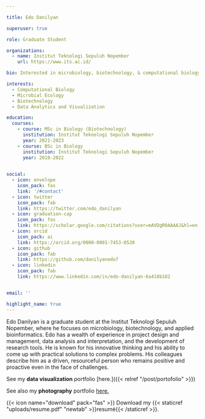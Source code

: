 ```yaml
---

title: Edo Danilyan

superuser: true

role: Graduate Student

organizations:
  - name: Institut Teknologi Sepuluh Nopember
    url: https://www.its.ac.id/

bio: Interested in microbiology, biotechnology, & computational biology.

interests:
  - Computational Biology
  - Microbial Ecology
  - Biotechnology
  - Data Analytics and Visualization

education:
  courses:
    - course: MSc in Biology (Biotechnology)
      institution: Institut Teknologi Sepuluh Nopember
      year: 2021-2023
    - course: BSc in Biology
      institution: Institut Teknologi Sepuluh Nopember
      year: 2018-2022
    

social:
  - icon: envelope
    icon_pack: fas
    link: '/#contact'
  - icon: twitter
    icon_pack: fab
    link: https://twitter.com/edo_danilyan
  - icon: graduation-cap 
    icon_pack: fas
    link: https://scholar.google.com/citations?user=mAVDgR0AAAAJ&hl=en
  - icon: orcid
    icon_pack: ai
    link: https://orcid.org/0000-0001-7453-0520
  - icon: github
    icon_pack: fab
    link: https://github.com/danilyanedo7
  - icon: linkedin
    icon_pack: fab
    link: https://www.linkedin.com/in/edo-danilyan-6a418b182


email: ''

highlight_name: true
---
```

Edo Danilyan is a graduate student at the Institut Teknologi Sepuluh Nopember, where he focuses on microbiology, biotechnology, and applied bioinformatics. Edo has a wealth of experience in project design and management, data analysis and interpretation, and the development of research tools. He is known for his innovative thinking and his ability to come up with practical solutions to complex problems. His colleagues describe him as a driven, resourceful person who remains positive and proactive even in the face of challenges.

See my **data visualization** portfolio [here.]({{< relref "/post/portofolio" >}})

See also my **photography** portfolio [here.](https://edodanilyan.myportfolio.com)

{{< icon name="download" pack="fas" >}} Download my {{< staticref "uploads/resume.pdf" "newtab" >}}resumé{{< /staticref >}}.


